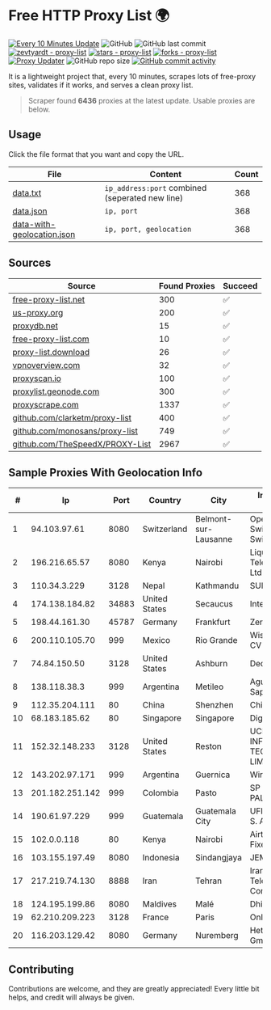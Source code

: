 
# Free HTTP Proxy List 🌍

[![Every 10 Minutes Update](https://github.com/mertguvencli/http-proxy-list/actions/workflows/main.yml/badge.svg?branch=main)](https://github.com/mertguvencli/http-proxy-list/actions/workflows/main.yml)
![GitHub](https://img.shields.io/github/license/mertguvencli/http-proxy-list)
![GitHub last commit](https://img.shields.io/github/last-commit/mertguvencli/http-proxy-list)
[![zevtyardt - proxy-list](https://img.shields.io/static/v1?label=zevtyardt&message=proxy-list&color=blue&logo=github)](https://github.com/zevtyardt/proxy-list "Go to GitHub repo")
[![stars - proxy-list](https://img.shields.io/github/stars/zevtyardt/proxy-list?style=social)](https://github.com/zevtyardt/proxy-list)
[![forks - proxy-list](https://img.shields.io/github/forks/zevtyardt/proxy-list?style=social)](https://github.com/zevtyardt/proxy-list)
[![Proxy Updater](https://github.com/zevtyardt/proxy-list/workflows/Proxy%20Updater/badge.svg)](https://github.com/zevtyardt/proxy-list/actions?query=workflow:"Proxy+Updater")
![GitHub repo size](https://img.shields.io/github/repo-size/zevtyardt/proxy-list)
[![GitHub commit activity](https://img.shields.io/github/commit-activity/m/zevtyardt/proxy-list?logo=commits)](https://github.com/zevtyardt/proxy-list/commits/main)

It is a lightweight project that, every 10 minutes, scrapes lots of free-proxy sites, validates if it works, and serves a clean proxy list.

> Scraper found **6436** proxies at the latest update. Usable proxies are below.

## Usage

Click the file format that you want and copy the URL.

|File|Content|Count|
|----|-------|-----|
|[data.txt](https://raw.githubusercontent.com/mertguvencli/http-proxy-list/main/proxy-list/data.txt)|`ip_address:port` combined (seperated new line)|368|
|[data.json](https://raw.githubusercontent.com/mertguvencli/http-proxy-list/main/proxy-list/data.json)|`ip, port`|368|
|[data-with-geolocation.json](https://raw.githubusercontent.com/mertguvencli/http-proxy-list/main/proxy-list/data-with-geolocation.json)|`ip, port, geolocation`|368|

## Sources

|Source|Found Proxies|Succeed|
|------|-------------|-------|
|[free-proxy-list.net](https://free-proxy-list.net)|300|✅|
|[us-proxy.org](https://www.us-proxy.org)|200|✅|
|[proxydb.net](http://proxydb.net)|15|✅|
|[free-proxy-list.com](https://free-proxy-list.com/?page=&port=&type%5B%5D=http&type%5B%5D=https&up_time=0&search=Search)|10|✅|
|[proxy-list.download](https://www.proxy-list.download/HTTP)|26|✅|
|[vpnoverview.com](https://vpnoverview.com/privacy/anonymous-browsing/free-proxy-servers)|32|✅|
|[proxyscan.io](https://www.proxyscan.io)|100|✅|
|[proxylist.geonode.com](https://proxylist.geonode.com/api/proxy-list?limit=300&page=1&sort_by=lastChecked&sort_type=desc&protocols=http,https)|300|✅|
|[proxyscrape.com](https://api.proxyscrape.com/v2/?request=displayproxies&protocol=http&timeout=10000&country=all&ssl=all&anonymity=all)|1337|✅|
|[github.com/clarketm/proxy-list](https://raw.githubusercontent.com/clarketm/proxy-list/master/proxy-list-raw.txt)|400|✅|
|[github.com/monosans/proxy-list](https://raw.githubusercontent.com/monosans/proxy-list/main/proxies/http.txt)|749|✅|
|[github.com/TheSpeedX/PROXY-List](https://raw.githubusercontent.com/TheSpeedX/PROXY-List/master/http.txt)|2967|✅|


## Sample Proxies With Geolocation Info

|#|Ip|Port|Country|City|Internet Service Provider|
|-|--|----|-------|----|-------------------------|
|1|94.103.97.61|8080|Switzerland|Belmont-sur-Lausanne|OpenBusiness Ltd / SwissCenter / SwissLink|
|2|196.216.65.57|8080|Kenya|Nairobi|Liquid Telecommunications Ltd|
|3|110.34.3.229|3128|Nepal|Kathmandu|SUBISU C7|
|4|174.138.184.82|34883|United States|Secaucus|Interserver, Inc|
|5|198.44.161.30|45787|Germany|Frankfurt|Zenlayer Inc|
|6|200.110.105.70|999|Mexico|Rio Grande|Wistarip S De RL De CV|
|7|74.84.150.50|3128|United States|Ashburn|DediOutlet, LLC|
|8|138.118.38.3|999|Argentina|Metileo|Aguas Del Colorado Sapem|
|9|112.35.204.111|80|China|Shenzhen|China Mobile|
|10|68.183.185.62|80|Singapore|Singapore|DigitalOcean, LLC|
|11|152.32.148.233|3128|United States|Reston|UCLOUD INFORMATION TECHNOLOGY (HK) LIMITED|
|12|143.202.97.171|999|Argentina|Guernica|Wireless Provider|
|13|201.182.251.142|999|Colombia|Pasto|SP SISTEMAS PALACIOS LTDA|
|14|190.61.97.229|999|Guatemala|Guatemala City|UFINET Guatemala S. A|
|15|102.0.0.118|80|Kenya|Nairobi|Airtel KE Mobile & Fixed Internet|
|16|103.155.197.49|8080|Indonesia|Sindangjaya|JEMBATANDATA|
|17|217.219.74.130|8888|Iran|Tehran|Iran Telecommunication Company PJS|
|18|124.195.199.86|8080|Maldives|Malé|Dhiraagu Pvt.Ltd|
|19|62.210.209.223|3128|France|Paris|Online S.A.S.|
|20|116.203.129.42|8080|Germany|Nuremberg|Hetzner Online GmbH|



## Contributing

Contributions are welcome, and they are greatly appreciated! Every
little bit helps, and credit will always be given.


